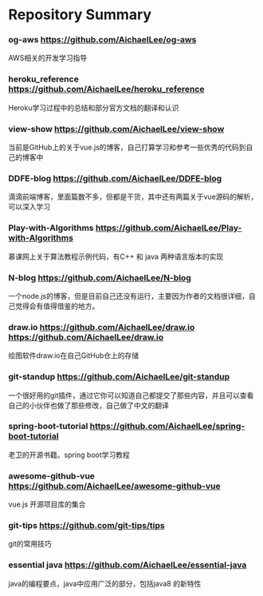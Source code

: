 # Repository Summary

### og-aws https://github.com/AichaelLee/og-aws
AWS相关的开发学习指导

### heroku_reference https://github.com/AichaelLee/heroku_reference
Heroku学习过程中的总结和部分官方文档的翻译和认识
### view-show https://github.com/AichaelLee/view-show
当前是GitHub上的关于vue.js的博客，自己打算学习和参考一些优秀的代码到自己的博客中
### DDFE-blog https://github.com/AichaelLee/DDFE-blog
滴滴前端博客，里面篇数不多，但都是干货，其中还有两篇关于vue源码的解析，可以深入学习
### Play-with-Algorithms https://github.com/AichaelLee/Play-with-Algorithms
慕课网上关于算法教程示例代码，有C++ 和 java 两种语言版本的实现
### N-blog https://github.com/AichaelLee/N-blog
一个node.js的博客，但是目前自己还没有运行，主要因为作者的文档很详细，自己觉得会有值得借鉴的地方。
### draw.io https://github.com/AichaelLee/draw.io https://github.com/AichaelLee/draw.io
绘图软件draw.io在自己GitHub仓上的存储
### git-standup https://github.com/AichaelLee/git-standup
一个很好用的git插件，通过它你可以知道自己都提交了那些内容，并且可以查看自己的小伙伴也做了那些修改，自己做了中文的翻译
### spring-boot-tutorial https://github.com/AichaelLee/spring-boot-tutorial
老卫的开源书籍。spring boot学习教程
 ### awesome-github-vue https://github.com/AichaelLee/awesome-github-vue
 vue.js 开源项目库的集合
 ### git-tips https://github.com/git-tips/tips
 git的常用技巧
 ### essential java https://github.com/AichaelLee/essential-java
 java的编程要点，java中应用广泛的部分，包括java8 的新特性


